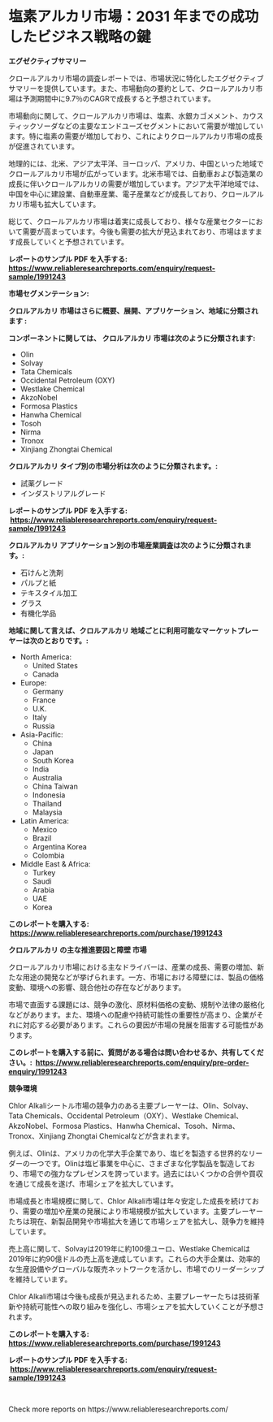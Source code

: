 <p><h1>塩素アルカリ市場：2031 年までの成功したビジネス戦略の鍵</h1></p><p><strong>エグゼクティブサマリー</strong></p>
<p><p>クロールアルカリ市場の調査レポートでは、市場状況に特化したエグゼクティブサマリーを提供しています。また、市場動向の要約として、クロールアルカリ市場は予測期間中に9.7％のCAGRで成長すると予想されています。</p><p>市場動向に関して、クロールアルカリ市場は、塩素、水銀カゴメメント、カウスティックソーダなどの主要なエンドユーズセグメントにおいて需要が増加しています。特に塩素の需要が増加しており、これによりクロールアルカリ市場の成長が促進されています。</p><p>地理的には、北米、アジア太平洋、ヨーロッパ、アメリカ、中国といった地域でクロールアルカリ市場が広がっています。北米市場では、自動車および製造業の成長に伴いクロールアルカリの需要が増加しています。アジア太平洋地域では、中国を中心に建設業、自動車産業、電子産業などが成長しており、クロールアルカリ市場も拡大しています。</p><p>総じて、クロールアルカリ市場は着実に成長しており、様々な産業セクターにおいて需要が高まっています。今後も需要の拡大が見込まれており、市場はますます成長していくと予想されています。</p></p>
<p><strong>レポートのサンプル PDF を入手する: <a href="https://www.reliableresearchreports.com/enquiry/request-sample/1991243">https://www.reliableresearchreports.com/enquiry/request-sample/1991243</a></strong></p>
<p><strong>市場セグメンテーション:</strong></p>
<p><strong> クロルアルカリ 市場はさらに概要、展開、アプリケーション、地域に分類されます :</strong></p>
<p><strong>コンポーネントに関しては、 クロルアルカリ 市場は次のように分類されます: &nbsp;</strong></p>
<p><ul><li>Olin</li><li>Solvay</li><li>Tata Chemicals</li><li>Occidental Petroleum (OXY)</li><li>Westlake Chemical</li><li>AkzoNobel</li><li>Formosa Plastics</li><li>Hanwha Chemical</li><li>Tosoh</li><li>Nirma</li><li>Tronox</li><li>Xinjiang Zhongtai Chemical</li></ul></p>
<p><strong> クロルアルカリ タイプ別の市場分析は次のように分類されます。:</strong></p>
<p><ul><li>試薬グレード</li><li>インダストリアルグレード</li></ul></p>
<p><strong>レポートのサンプル PDF を入手する: &nbsp;<a href="https://www.reliableresearchreports.com/enquiry/request-sample/1991243">https://www.reliableresearchreports.com/enquiry/request-sample/1991243</a></strong></p>
<p><strong> クロルアルカリ アプリケーション別の市場産業調査は次のように分類されます。:</strong></p>
<p><ul><li>石けんと洗剤</li><li>パルプと紙</li><li>テキスタイル加工</li><li>グラス</li><li>有機化学品</li></ul></p>
<p><strong>地域に関して言えば、クロルアルカリ 地域ごとに利用可能なマーケットプレーヤーは次のとおりです。:</strong></p>
<p><ul>
    <li>
        North America:
        <ul>
            <li>United States</li>
            <li>Canada</li>
        </ul>
    </li>
    <li>
        Europe:
        <ul>
            <li>Germany</li>
            <li>France</li>
            <li>U.K.</li>
            <li>Italy</li>
            <li>Russia</li>
        </ul>
    </li>
    <li>
        Asia-Pacific:
        <ul>
            <li>China</li>
            <li>Japan</li>
            <li>South Korea</li>
            <li>India</li>
            <li>Australia</li>
            <li>China Taiwan</li>
            <li>Indonesia</li>
            <li>Thailand</li>
            <li>Malaysia</li>
        </ul>
    </li>
    <li>
        Latin America:
        <ul>
            <li>Mexico</li>
            <li>Brazil</li>
            <li>Argentina Korea</li>
            <li>Colombia</li>
        </ul>
    </li>
    <li>
        Middle East & Africa:
        <ul>
            <li>Turkey</li>
            <li>Saudi</li>
            <li>Arabia</li>
            <li>UAE</li>
            <li>Korea</li>
        </ul>
    </li>
    </ul></p>
<p><strong>このレポートを購入する: &nbsp;<a href="https://www.reliableresearchreports.com/purchase/1991243">https://www.reliableresearchreports.com/purchase/1991243</a></strong></p>
<p><strong>クロルアルカリ の主な推進要因と障壁 市場</strong></p>
<p><p>クロールアルカリ市場における主なドライバーは、産業の成長、需要の増加、新たな用途の開発などが挙げられます。一方、市場における障壁には、製品の価格変動、環境への影響、競合他社の存在などがあります。</p><p>市場で直面する課題には、競争の激化、原材料価格の変動、規制や法律の厳格化などがあります。また、環境への配慮や持続可能性の重要性が高まり、企業がそれに対応する必要があります。これらの要因が市場の発展を阻害する可能性があります。</p></p>
<p><strong>このレポートを購入する前に、質問がある場合は問い合わせるか、共有してください。:&nbsp; <a href="https://www.reliableresearchreports.com/enquiry/pre-order-enquiry/1991243">https://www.reliableresearchreports.com/enquiry/pre-order-enquiry/1991243</a></strong></p>
<p><strong>競争環境</strong></p>
<p><p>Chlor Alkaliシートル市場の競争力のある主要プレーヤーは、Olin、Solvay、Tata Chemicals、Occidental Petroleum（OXY）、Westlake Chemical、AkzoNobel、Formosa Plastics、Hanwha Chemical、Tosoh、Nirma、Tronox、Xinjiang Zhongtai Chemicalなどが含まれます。</p><p>例えば、Olinは、アメリカの化学大手企業であり、塩ビを製造する世界的なリーダーの一つです。Olinは塩ビ事業を中心に、さまざまな化学製品を製造しており、市場での強力なプレゼンスを誇っています。過去にはいくつかの合併や買収を通じて成長を遂げ、市場シェアを拡大しています。</p><p>市場成長と市場規模に関して、Chlor Alkali市場は年々安定した成長を続けており、需要の増加や産業の発展により市場規模が拡大しています。主要プレーヤーたちは現在、新製品開発や市場拡大を通じて市場シェアを拡大し、競争力を維持しています。</p><p>売上高に関して、Solvayは2019年に約100億ユーロ、Westlake Chemicalは2019年に約90億ドルの売上高を達成しています。これらの大手企業は、効率的な生産設備やグローバルな販売ネットワークを活かし、市場でのリーダーシップを維持しています。</p><p>Chlor Alkali市場は今後も成長が見込まれるため、主要プレーヤーたちは技術革新や持続可能性への取り組みを強化し、市場シェアを拡大していくことが予想されます。</p></p>
<p><strong>このレポートを購入する: &nbsp; <a href="https://www.reliableresearchreports.com/purchase/1991243">https://www.reliableresearchreports.com/purchase/1991243</a></strong></p>
<p><strong>レポートのサンプル PDF を入手する: &nbsp;<a href="https://www.reliableresearchreports.com/enquiry/request-sample/1991243">https://www.reliableresearchreports.com/enquiry/request-sample/1991243</a></strong><strong></strong></p>
<p>&nbsp;</p>
<p>Check more reports on https://www.reliableresearchreports.com/</p>